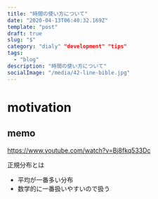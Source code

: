 ```yaml
---
title: "時間の使い方について"
date: "2020-04-13T06:40:32.169Z"
template: "post"
draft: true
slug: "$"
category: "dialy" "development" "tips"
tags:
  - "blog"
description: "時間の使い方について"
socialImage: "/media/42-line-bible.jpg"
---
```


# motivation

## memo

https://www.youtube.com/watch?v=Bj8fkq533Dc

正規分布とは
- 平均が一番多い分布
- 数学的に一番扱いやすいので扱う